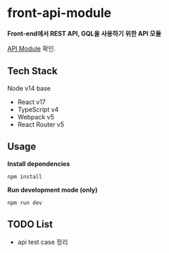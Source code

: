 # front-api-module 
**Front-end에서 REST API, GQL을 사용하기 위한 API 모듈**

[API Module](https://github.com/Ilyeong-Jeong/front-api-module/tree/main/src/module) 확인.

## Tech Stack
Node v14 base
- React v17
- TypeScript v4
- Webpack v5
- React Router v5

## Usage
**Install dependencies**
```
npm install
```

**Run development mode (only)**
```
npm run dev
```

## TODO List
- api test case 정리